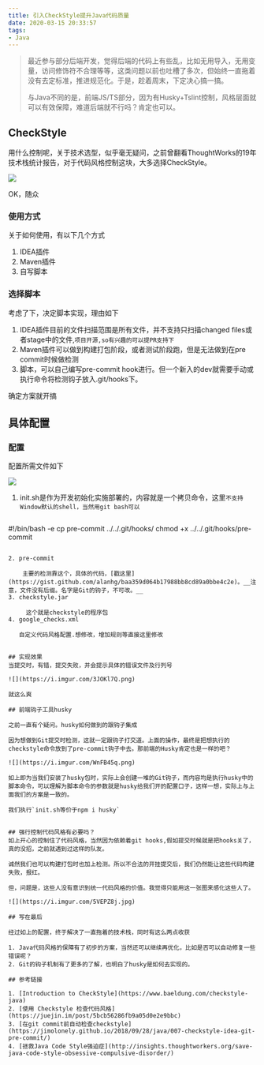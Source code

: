 ```yaml
---
title: 引入CheckStyle提升Java代码质量
date: 2020-03-15 20:33:57
tags:
- Java
---
```

> 最近参与部分后端开发，觉得后端的代码上有些乱，比如无用导入，无用变量，访问修饰符不合理等等，这类问题以前也吐槽了多次，但始终一直拖着没有去定标准，推进规范化。于是，趁着周末，下定决心搞一搞。
> 
> 与Java不同的是，前端JS/TS部分，因为有Husky+Tslint控制，风格层面就可以有效保障，难道后端就不行吗？肯定也可以。


## CheckStyle
用什么控制呢，关于技术选型，似乎毫无疑问，之前曾翻看ThoughtWorks的19年技术栈统计报告，对于代码风格控制这块，大多选择CheckStyle。

![](https://i.imgur.com/mTleaK6.jpg)

OK，随众

### 使用方式

关于如何使用，有以下几个方式

1. IDEA插件
2. Maven插件
3. 自写脚本

### 选择脚本

考虑了下，决定脚本实现，理由如下

1. IDEA插件目前的文件扫描范围是所有文件，并不支持只扫描changed files或者stage中的文件,`项目开源,so有兴趣的可以提PR支持下`
2. Maven插件可以做到构建打包阶段，或者测试阶段跑，但是无法做到在pre commit时候做检测
3.  脚本，可以自己编写pre-commit hook进行。但一个新入的dev就需要手动或执行命令将检测钩子放入.git/hooks下。

确定方案就开搞

## 具体配置

### 配置

配置所需文件如下

![](https://i.imgur.com/ykQ6mrs.png)

1. init.sh是作为开发初始化实施部署的，内容就是一个拷贝命令，这里`不支持Window默认的shell，当然用git bash可以`

	```bash
#!/bin/bash -e
cp pre-commit ../../.git/hooks/
chmod +x ../../.git/hooks/pre-commit
```
	
2. pre-commit
	
	主要的检测靠这个，具体的代码，[戳这里](https://gist.github.com/alanhg/baa359d064b17988bb8cd89a0bbe4c2e)。__注意，文件没有后缀。名字是Git的钩子，不可改。__
3. checkstyle.jar
	 
	 这个就是checkstyle的程序包
4. google_checks.xml
   
   自定义代码风格配置.想修改，增加规则等直接这里修改


## 实现效果
当提交时，有错，提交失败，并会提示具体的错误文件及行列号

![](https://i.imgur.com/3JOKl7Q.png)

就这么爽

## 前端钩子工具husky

之前一直有个疑问。husky如何做到的跟钩子集成

因为想做到Git提交时检测，这就一定跟钩子打交道。上面的操作，最终是把想执行的checkstyle命令放到了pre-commit钩子中去。那前端的Husky肯定也是一样的吧？

![](https://i.imgur.com/WnFB45q.png)

如上即为当我们安装了husky包时，实际上会创建一堆的Git钩子，而内容均是执行husky中的脚本命令，可以理解为脚本命令的参数就是husky给我们开的配置口子，这样一想，实际上与上面我们的方案是一致的。

我们执行`init.sh等价于npm i husky`


## 强行控制代码风格有必要吗？
如上开心的控制住了代码风格，当然因为依赖着git hooks,假如提交时候就是把hooks关了，真的没招，之前就遇到过这样的队友。

诚然我们也可以构建打包时也加上检测。所以不合法的开挂提交后，我们仍然能让这些代码构建失败，报红。

但，问题是，这些人没有意识到统一代码风格的价值。我觉得只能用这一张图来感化这些人了。

![](https://i.imgur.com/5VEPZ8j.jpg)

## 写在最后

经过如上的配置，终于解决了一直拖着的技术栈，同时有这么两点收获

1. Java代码风格的保障有了初步的方案，当然还可以继续再优化，比如是否可以自动修复一些错误呢？
2. Git的钩子机制有了更多的了解，也明白了husky是如何去实现的。

## 参考链接

1. [Introduction to CheckStyle](https://www.baeldung.com/checkstyle-java)
2. [使用 Checkstyle 检查代码风格](https://juejin.im/post/5bcb56286fb9a05d0e2e9bbc)
3. [在git commit前自动检查checkstyle](https://jimolonely.github.io/2018/09/28/java/007-checkstyle-idea-git-pre-commit/)
4. [拯救Java Code Style强迫症](http://insights.thoughtworkers.org/save-java-code-style-obsessive-compulsive-disorder/)

